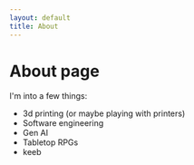 ```yaml
---
layout: default
title: About
---
```

# About page

I'm into a few things:
* 3d printing (or maybe playing with printers)
* Software engineering
* Gen AI
* Tabletop RPGs
* keeb
